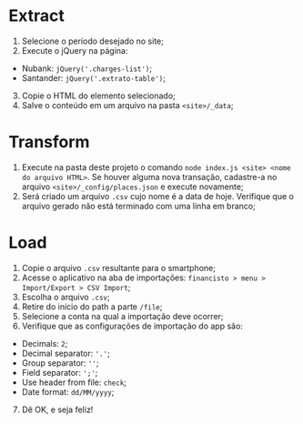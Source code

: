# Extract

1. Selecione o período desejado no site;
2. Execute o jQuery na página:
  - Nubank: `jQuery('.charges-list')`;
  - Santander: `jQuery('.extrato-table')`;
3. Copie o HTML do elemento selecionado;
4. Salve o conteúdo em um arquivo na pasta `<site>/_data`;

# Transform

1. Execute na pasta deste projeto o comando `node index.js <site> <nome do arquivo HTML>`. Se houver alguma nova transação, cadastre-a no arquivo `<site>/_config/places.json` e execute novamente;
2. Será criado um arquivo `.csv` cujo nome é a data de hoje. Verifique que o arquivo gerado não está terminado com uma linha em branco;

# Load

1. Copie o arquivo `.csv` resultante para o smartphone;
2. Acesse o aplicativo na aba de importações: `financisto > menu > Import/Export > CSV Import`;
3. Escolha o arquivo `.csv`;
4. Retire do início do path a parte `/file`;
5. Selecione a conta na qual a importação deve ocorrer;
6. Verifique que as configurações de importação do app são:
  - Decimals: `2`;
  - Decimal separator: `'.'`;
  - Group separator: `''`;
  - Field separator: `';'`;
  - Use header from file: `check`;
  - Date format: `dd/MM/yyyy`;
7. Dê OK, e seja feliz!